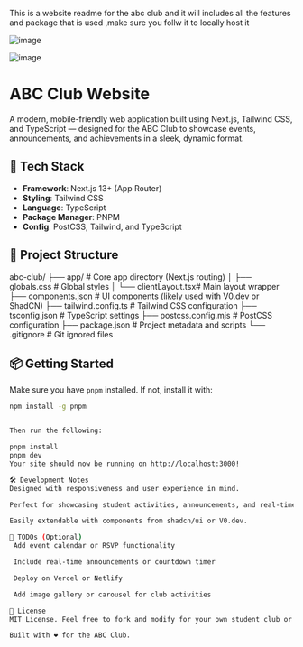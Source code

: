 This is a website readme for the abc club and it will includes all the features and package that is used ,make sure you follw it to locally host it 


![image](https://github.com/user-attachments/assets/b5081f64-ba7c-436a-b0f3-a7d5c9ee8f8b)

![image](https://github.com/user-attachments/assets/6ca7c7a9-eca9-402d-b416-7d0876b7312d)


# ABC Club Website

A modern, mobile-friendly web application built using Next.js, Tailwind CSS, and TypeScript — designed for the ABC Club to showcase events, announcements, and achievements in a sleek, dynamic format.

## 🚀 Tech Stack

- **Framework**: Next.js 13+ (App Router)
- **Styling**: Tailwind CSS
- **Language**: TypeScript
- **Package Manager**: PNPM
- **Config**: PostCSS, Tailwind, and TypeScript

## 📁 Project Structure

abc-club/ ├── app/ # Core app directory (Next.js routing)
│ ├── globals.css # Global styles │ 
└── clientLayout.tsx# Main layout wrapper 
├── components.json # UI components (likely used with V0.dev or ShadCN)
├── tailwind.config.ts # Tailwind CSS configuration 
├── tsconfig.json # TypeScript settings
├── postcss.config.mjs # PostCSS configuration 
├── package.json # Project metadata and scripts 
└── .gitignore # Git ignored files



## 📦 Getting Started

Make sure you have `pnpm` installed. If not, install it with:

```bash
npm install -g pnpm


Then run the following:

pnpm install
pnpm dev
Your site should now be running on http://localhost:3000!

🛠️ Development Notes
Designed with responsiveness and user experience in mind.

Perfect for showcasing student activities, announcements, and real-time updates.

Easily extendable with components from shadcn/ui or V0.dev.

📌 TODOs (Optional)
 Add event calendar or RSVP functionality

 Include real-time announcements or countdown timer

 Deploy on Vercel or Netlify

 Add image gallery or carousel for club activities

💬 License
MIT License. Feel free to fork and modify for your own student club or project.

Built with ❤️ for the ABC Club.




